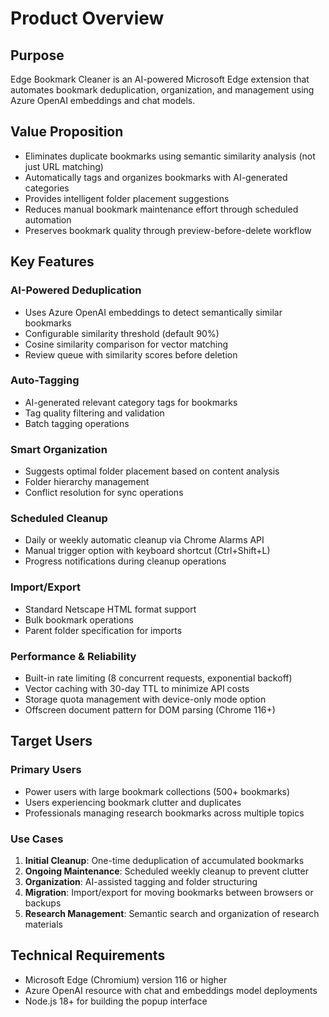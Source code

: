 # Product Overview

## Purpose
Edge Bookmark Cleaner is an AI-powered Microsoft Edge extension that automates bookmark deduplication, organization, and management using Azure OpenAI embeddings and chat models.

## Value Proposition
- Eliminates duplicate bookmarks using semantic similarity analysis (not just URL matching)
- Automatically tags and organizes bookmarks with AI-generated categories
- Provides intelligent folder placement suggestions
- Reduces manual bookmark maintenance effort through scheduled automation
- Preserves bookmark quality through preview-before-delete workflow

## Key Features

### AI-Powered Deduplication
- Uses Azure OpenAI embeddings to detect semantically similar bookmarks
- Configurable similarity threshold (default 90%)
- Cosine similarity comparison for vector matching
- Review queue with similarity scores before deletion

### Auto-Tagging
- AI-generated relevant category tags for bookmarks
- Tag quality filtering and validation
- Batch tagging operations

### Smart Organization
- Suggests optimal folder placement based on content analysis
- Folder hierarchy management
- Conflict resolution for sync operations

### Scheduled Cleanup
- Daily or weekly automatic cleanup via Chrome Alarms API
- Manual trigger option with keyboard shortcut (Ctrl+Shift+L)
- Progress notifications during cleanup operations

### Import/Export
- Standard Netscape HTML format support
- Bulk bookmark operations
- Parent folder specification for imports

### Performance & Reliability
- Built-in rate limiting (8 concurrent requests, exponential backoff)
- Vector caching with 30-day TTL to minimize API costs
- Storage quota management with device-only mode option
- Offscreen document pattern for DOM parsing (Chrome 116+)

## Target Users

### Primary Users
- Power users with large bookmark collections (500+ bookmarks)
- Users experiencing bookmark clutter and duplicates
- Professionals managing research bookmarks across multiple topics

### Use Cases
1. **Initial Cleanup**: One-time deduplication of accumulated bookmarks
2. **Ongoing Maintenance**: Scheduled weekly cleanup to prevent clutter
3. **Organization**: AI-assisted tagging and folder structuring
4. **Migration**: Import/export for moving bookmarks between browsers or backups
5. **Research Management**: Semantic search and organization of research materials

## Technical Requirements
- Microsoft Edge (Chromium) version 116 or higher
- Azure OpenAI resource with chat and embeddings model deployments
- Node.js 18+ for building the popup interface
